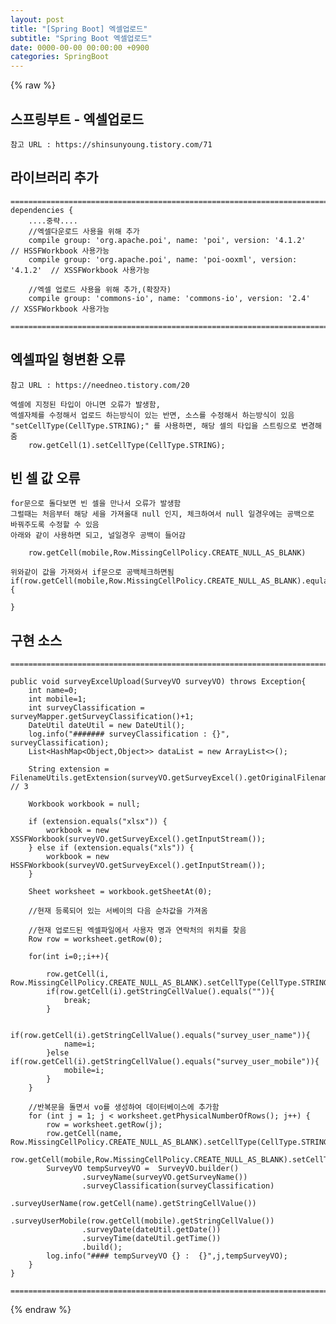```yaml
---  
layout: post  
title: "[Spring Boot] 엑셀업로드"  
subtitle: "Spring Boot 엑셀업로드"  
date: 0000-00-00 00:00:00 +0900  
categories: SpringBoot  
---  
```

{% raw %}  
## 스프링부트 - 엑셀업로드  
  
	참고 URL : https://shinsunyoung.tistory.com/71  
  
## 라이브러리 추가  
  
	=====================================================================================================================================================  
	dependencies {  
		....중략....  
		//엑셀다운로드 사용을 위해 추가  
		compile group: 'org.apache.poi', name: 'poi', version: '4.1.2'        // HSSFWorkbook 사용가능  
		compile group: 'org.apache.poi', name: 'poi-ooxml', version: '4.1.2'  // XSSFWorkbook 사용가능  
  
		//엑셀 업로드 사용을 위해 추가,(확장자)  
		compile group: 'commons-io', name: 'commons-io', version: '2.4'  // XSSFWorkbook 사용가능  
  
	=====================================================================================================================================================  
  
## 엑셀파일 형변환 오류  
	참고 URL : https://needneo.tistory.com/20  
  
	엑셀에 지정된 타입이 아니면 오류가 발생함,  
	엑셀자체를 수정해서 업로드 하는방식이 있는 반면, 소스를 수정해서 하는방식이 있음  
	"setCellType(CellType.STRING);" 를 사용하면, 해당 셀의 타입을 스트링으로 변경해줌  
		row.getCell(1).setCellType(CellType.STRING);  
  
## 빈 셀 값 오류  
	for문으로 돌다보면 빈 셀을 만나서 오류가 발생함  
	그럴때는 처음부터 해당 세을 가져올대 null 인지, 체크하여서 null 일경우에는 공백으로 바꿔주도록 수정할 수 있음  
	아래와 같이 사용하면 되고, 널일경우 공백이 들어감  
  
		row.getCell(mobile,Row.MissingCellPolicy.CREATE_NULL_AS_BLANK)  
  
	위와같이 값을 가져와서 if문으로 공백체크하면됨  
	if(row.getCell(mobile,Row.MissingCellPolicy.CREATE_NULL_AS_BLANK).equla("")){  
  
	}  
  
## 구현 소스  
  
	=====================================================================================================================================================  
  
    public void surveyExcelUpload(SurveyVO surveyVO) throws Exception{  
        int name=0;  
        int mobile=1;  
        int surveyClassification = surveyMapper.getSurveyClassification()+1;  
        DateUtil dateUtil = new DateUtil();  
        log.info("####### surveyClassification : {}", surveyClassification);  
        List<HashMap<Object,Object>> dataList = new ArrayList<>();  
  
        String extension = FilenameUtils.getExtension(surveyVO.getSurveyExcel().getOriginalFilename()); // 3  
  
        Workbook workbook = null;  
  
        if (extension.equals("xlsx")) {  
            workbook = new XSSFWorkbook(surveyVO.getSurveyExcel().getInputStream());  
        } else if (extension.equals("xls")) {  
            workbook = new HSSFWorkbook(surveyVO.getSurveyExcel().getInputStream());  
        }  
  
        Sheet worksheet = workbook.getSheetAt(0);  
  
        //현재 등록되어 있는 서베이의 다음 순차값을 가져옴  
  
        //현재 업로드된 엑셀파일에서 사용자 명과 연락처의 위치를 찾음  
        Row row = worksheet.getRow(0);  
  
        for(int i=0;;i++){  
  
            row.getCell(i, Row.MissingCellPolicy.CREATE_NULL_AS_BLANK).setCellType(CellType.STRING);  
            if(row.getCell(i).getStringCellValue().equals("")){  
                break;  
            }  
  
            if(row.getCell(i).getStringCellValue().equals("survey_user_name")){  
                name=i;  
            }else if(row.getCell(i).getStringCellValue().equals("survey_user_mobile")){  
                mobile=i;  
            }  
        }  
  
        //반복문을 돌면서 vo를 생성하여 데이터베이스에 추가함  
        for (int j = 1; j < worksheet.getPhysicalNumberOfRows(); j++) {  
            row = worksheet.getRow(j);  
            row.getCell(name, Row.MissingCellPolicy.CREATE_NULL_AS_BLANK).setCellType(CellType.STRING);  
            row.getCell(mobile,Row.MissingCellPolicy.CREATE_NULL_AS_BLANK).setCellType(CellType.STRING);  
            SurveyVO tempSurveyVO =  SurveyVO.builder()  
                    .surveyName(surveyVO.getSurveyName())  
                    .surveyClassification(surveyClassification)  
                    .surveyUserName(row.getCell(name).getStringCellValue())  
                    .surveyUserMobile(row.getCell(mobile).getStringCellValue())  
                    .surveyDate(dateUtil.getDate())  
                    .surveyTime(dateUtil.getTime())  
                    .build();  
            log.info("#### tempSurveyVO {} :  {}",j,tempSurveyVO);  
        }  
    }  
  
	=====================================================================================================================================================                                                                                                                                                                                                                                                                                                                                                                                                                                                                                                                                                                                                                                                                                                                                                                                                                                                                                                                                                                                                                                                                                                                                                                                                                                                                                                                                                                                                                                                                                                                                                                                                                                                                                                                                                                                                                                                                                                                                                                                                                                                                                                                                                                                                                                                                                                                                                                                                                                                                                                                                                                                                                                                                                                                                                                                                                                                                                                                                                                                                                                                                                                                                                                                                                                                                                                                                                                                                                                                                                                                                                                                                                                                                                                                                                                                                                                                                                                                                                                                                                                                                                                                                                                                                                                                                                                                                                                                                            
{% endraw %}